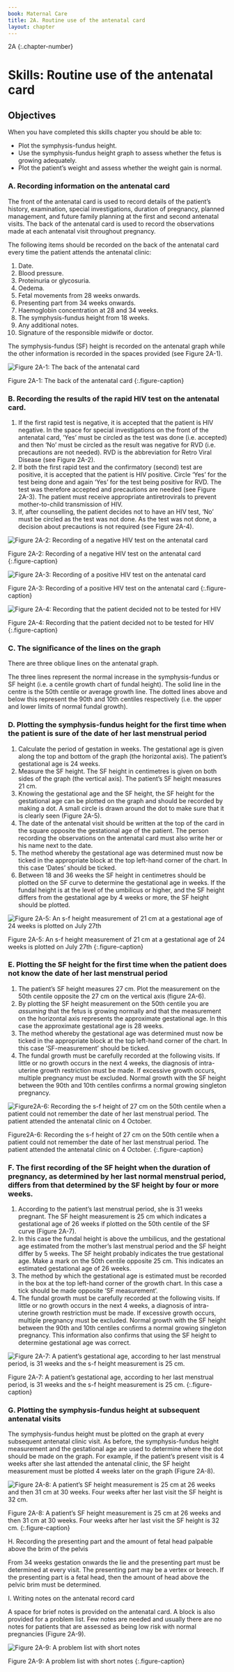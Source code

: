 ```yaml
---
book: Maternal Care
title: 2A. Routine use of the antenatal card
layout: chapter
---
```


2A
{:.chapter-number}

# Skills: Routine use of the antenatal card

## Objectives

When you have completed this skills chapter you should be able to:

*	Plot the symphysis-fundus height.
*	Use the symphysis-fundus height graph to assess whether the fetus is growing adequately.
*	Plot the patient’s weight and assess whether the weight gain is normal.

### A. Recording information on the antenatal card

The front of the antenatal card is used to record details of the patient’s history, examination, special investigations, duration of pregnancy, planned management, and future family planning at the first and second antenatal visits. The back of the antenatal card is used to record the observations made at each antenatal visit throughout pregnancy.

The following items should be recorded on the back of the antenatal card every time the patient attends the antenatal clinic:

1.	Date.
2.	Blood pressure.
3.	Proteinuria or glycosuria.
4.	Oedema.
5.	Fetal movements from 28 weeks onwards.
6.	Presenting part from 34 weeks onwards.
7.	Haemoglobin concentration at 28 and 34 weeks.
8.	The symphysis-fundus height from 18 weeks.
9.	Any additional notes.
10.	Signature of the responsible midwife or doctor.

The symphysis-fundus (SF) height is recorded on the antenatal graph while the other information is recorded in the spaces provided (see Figure 2A-1).

![Figure 2A-1: The back of the antenatal card](images/fig-2A-1.svg)

Figure 2A-1: The back of the antenatal card
{:.figure-caption}

### B. Recording the results of the rapid HIV test on the antenatal card.

1.	If the first rapid test is negative, it is accepted that the patient is HIV negative. In the space for special investigations on the front of the antenatal card, ‘Yes’ must be circled as the test was done (i.e. accepted) and then ‘No’ must be circled as the result was negative for RVD (i.e. precautions are not needed). RVD is the abbreviation for Retro Viral Disease (see Figure 2A-2).
2.	If both the first rapid test and the confirmatory (second) test are positive, it is accepted that the patient is HIV positive. Circle ‘Yes’ for the test being done and again ‘Yes’ for the test being positive for RVD. The test was therefore accepted and precautions are needed (see Figure 2A-3). The patient must receive appropriate antiretrovirals to prevent mother-to-child transmission of HIV.
3.	If, after counselling, the patient decides not to have an HIV test, ‘No’ must be circled as the test was not done. As the test was not done, a decision about precautions is not required (see Figure 2A-4).

![Figure 2A-2: Recording of a negative HIV test on the antenatal card](images/fig-2A-2.svg)

Figure 2A-2: Recording of a negative HIV test on the antenatal card
{:.figure-caption}

![Figure 2A-3: Recording of a positive HIV test on the antenatal card](images/fig-2A-3.svg)

Figure 2A-3: Recording of a positive HIV test on the antenatal card
{:.figure-caption}

![Figure 2A-4: Recording that the patient decided not to be tested for HIV](images/fig-2A-4.svg)

Figure 2A-4: Recording that the patient decided not to be tested for HIV
{:.figure-caption}

### C. The significance of the lines on the graph

There are three oblique lines on the antenatal graph.

The three lines represent the normal increase in the symphysis-fundus or SF height (i.e. a centile growth chart of fundal height). The solid line in the centre is the 50th centile or average growth line. The dotted lines above and below this represent the 90th and 10th centiles respectively (i.e. the upper and lower limits of normal fundal growth).

### D. Plotting the symphysis-fundus height for the first time when the patient is sure of the date of her last menstrual period

1.	Calculate the period of gestation in weeks. The gestational age is given along the top and bottom of the graph (the horizontal axis). The patient’s gestational age is 24 weeks.
2.	Measure the SF height. The SF height in centimetres is given on both sides of the graph (the vertical axis). The patient’s SF height measures 21 cm.
3.	Knowing the gestational age and the SF height, the SF height for the gestational age can be plotted on the graph and should be recorded by making a dot. A small circle is drawn around the dot to make sure that it is clearly seen (Figure 2A-5).
4.	The date of the antenatal visit should be written at the top of the card in the square opposite the gestational age of the patient. The person recording the observations on the antenatal card must also write her or his name next to the date.
5.	The method whereby the gestational age was determined must now be ticked in the appropriate block at the top left-hand corner of the chart. In this case ‘Dates’ should be ticked.
6.	Between 18 and 36 weeks the SF height in centimetres should be plotted on the SF curve to determine the gestational age in weeks. If the fundal height is at the level of the umbilicus or higher, and the SF height differs from the gestational age by 4 weeks or more, the SF height should be plotted.

![Figure 2A-5: An s-f height measurement of 21 cm at a gestational age of 24 weeks is plotted on July 27th](images/fig-2A-5.svg)

Figure 2A-5: An s-f height measurement of 21 cm at a gestational age of 24 weeks is plotted on July 27th
{:.figure-caption}

### E. Plotting the SF height for the first time when the patient does not know the date of her last menstrual period

1.	The patient’s SF height measures 27 cm. Plot the measurement on the 50th centile opposite the 27 cm on the vertical axis (figure 2A-6).
2.	By plotting the SF height measurement on the 50th centile you are *assuming* that the fetus is growing normally and that the measurement on the horizontal axis represents the approximate gestational age. In this case the approximate gestational age is 28 weeks.
3.	The method whereby the gestational age was determined must now be ticked in the appropriate block at the top left-hand corner of the chart. In this case ‘SF-measurement’ should be ticked.
4.	The fundal growth must be carefully recorded at the following visits. If little or no growth occurs in the next 4 weeks, the diagnosis of intra-uterine growth restriction must be made. If excessive growth occurs, multiple pregnancy must be excluded. Normal growth with the SF height between the 90th and 10th centiles confirms a normal growing singleton pregnancy.

![Figure2A-6: Recording the s-f height of 27 cm on the 50th centile when a patient could not remember the date of her last menstrual period. The patient attended the antenatal clinic on 4 October.](images/fig-2A-6.svg)

Figure2A-6: Recording the s-f height of 27 cm on the 50th centile when a patient could not remember the date of her last menstrual period. The patient attended the antenatal clinic on 4 October.
{:.figure-caption}

### F. The first recording of the SF height when the duration of pregnancy, as determined by her last normal menstrual period, differs from that determined by the SF height by four or more weeks.

1.	According to the patient’s last menstrual period, she is 31 weeks pregnant. The SF height measurement is 25 cm which indicates a gestational age of 26 weeks if plotted on the 50th centile of the SF curve (Figure 2A-7).
2.	In this case the fundal height is above the umbilicus, and the gestational age estimated from the mother’s last menstrual period and the SF height differ by 5 weeks. The SF height probably indicates the true gestational age. Make a mark on the 50th centile opposite 25 cm. This indicates an estimated gestational age of 26 weeks.
3.	The method by which the gestational age is estimated must be recorded in the box at the top left-hand corner of the growth chart. In this case a tick should be made opposite ‘SF measurement’.
4.	The fundal growth must be carefully recorded at the following visits. If little or no growth occurs in the next 4 weeks, a diagnosis of intra-uterine growth restriction must be made. If excessive growth occurs, multiple pregnancy must be excluded. Normal growth with the SF height between the 90th and 10th centiles confirms a normal growing singleton pregnancy. This information also confirms that using the SF height to determine gestational age was correct.

![Figure 2A-7: A patient’s gestational age, according to her last menstrual period, is 31 weeks and the s-f height measurement is 25 cm.](images/fig-2A-7.svg)

Figure 2A-7: A patient’s gestational age, according to her last menstrual period, is 31 weeks and the s-f height measurement is 25 cm.
{:.figure-caption}

### G. Plotting the symphysis-fundus height at subsequent antenatal visits

The symphysis-fundus height must be plotted on the graph at every subsequent antenatal clinic visit. As before, the symphysis-fundus height measurement and the gestational age are used to determine where the dot should be made on the graph. For example, if the patient’s present visit is 4 weeks after she last attended the antenatal clinic, the SF height measurement must be plotted 4 weeks later on the graph (Figure 2A-8).

![Figure 2A-8: A patient’s SF height measurement is 25 cm at 26 weeks and then 31 cm at 30 weeks. Four weeks after her last visit the SF height is 32 cm.](images/fig-2A-8.svg)

Figure 2A-8: A patient’s SF height measurement is 25 cm at 26 weeks and then 31 cm at 30 weeks. Four weeks after her last visit the SF height is 32 cm.
{:.figure-caption}

H. Recording the presenting part and the amount of fetal head palpable above the brim of the pelvis

From 34 weeks gestation onwards the lie and the presenting part must be determined at every visit. The presenting part may be a vertex or breech. If the presenting part is a fetal head, then the amount of head above the pelvic brim must be determined.

I. Writing notes on the antenatal record card

A space for brief notes is provided on the antenatal card. A block is also provided for a problem list. Few notes are needed and usually there are no notes for patients that are assessed as being low risk with normal pregnancies (Figure 2A-9).

![Figure 2A-9: A problem list with short notes](images/fig-2A-9.svg)

Figure 2A-9: A problem list with short notes
{:.figure-caption}
